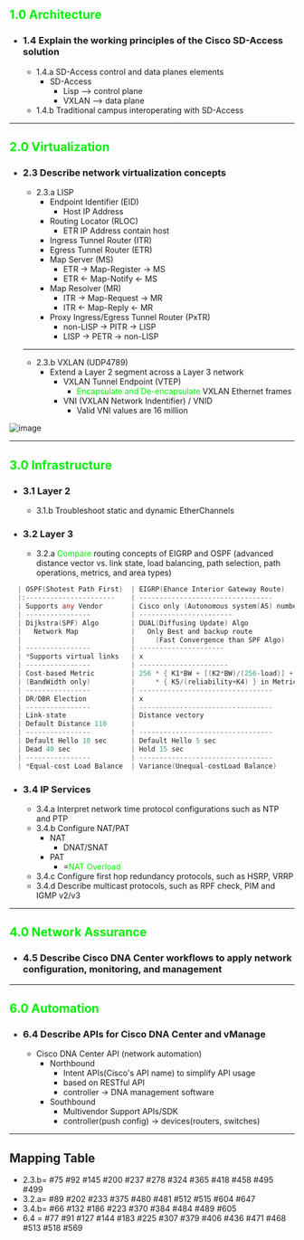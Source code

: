 ## <font color=ntgreen>1.0 Architecture</font>
* ### 1.4 Explain the working principles of the Cisco SD-Access solution
    * 1.4.a SD-Access control and data planes elements
        * SD-Access
            * Lisp  --> control plane
            * VXLAN --> data plane
    * 1.4.b Traditional campus interoperating with SD-Access
---
## <font color=ntgreen>2.0 Virtualization</font>
* ### 2.3 Describe network virtualization concepts
    * 2.3.a LISP
        * Endpoint Identifier (EID)
            * Host IP Address
        * Routing Locator (RLOC)
            * ETR IP Address contain host
        * Ingress Tunnel Router (ITR)
        * Egress Tunnel Router (ETR)
        * Map Server (MS)
            * ETR -> Map-Register -> MS
            * ETR <- Map-Notify <- MS
        * Map Resolver (MR)
            * ITR -> Map-Request -> MR
            * ITR <- Map-Reply <- MR
        * Proxy Ingress/Egress Tunnel Router (PxTR)
            * non-LISP -> PITR -> LISP
            * LISP -> PETR -> non-LISP
    ---
    * 2.3.b VXLAN (UDP4789)
        * Extend a Layer 2 segment across a Layer 3 network
            * VXLAN Tunnel Endpoint (VTEP)
                * <font color=ntgreen>Encapsulate and De-encapsulate</font> VXLAN Ethernet frames 
            * VNI (VXLAN Network Indentifier) / VNID
                * Valid VNI values are 16 million

![image](https://github.com/0xPK/CCIE-EI-DC/blob/main/ENCOR-v1.1/pics/vxlan%20frame.png)

---
## <font color=ntgreen>3.0 Infrastructure</font>
* ### 3.1 Layer 2
    * 3.1.b Troubleshoot static and dynamic EtherChannels
* ### 3.2 Layer 3
    * 3.2.a <font color=ntgreen>Compare</font> routing concepts of EIGRP and OSPF (advanced distance vector vs. link state, load balancing, path selection, path operations, metrics, and area types)<a name="vs."></a> 
```go
  | OSPF(Shotest Path First)  | EIGRP(Ehance Interior Gateway Route)                |
  |:----------------------    | ---------------------------------                   |
  | Supports any Vendor       | Cisco only (Autonomous system(AS) number)           |
  | ----------------          | -----------------------                             |
  | Dijkstra(SPF) Algo        | DUAL(Diffusing Update) Algo                         |
  |   Network Map             |   Only Best and backup route                        |
  |                           |     (Fast Convergence than SPF Algo)                |
  | ----------------          | ---------------------                               |
  | *Supports virtual links   | x                                                   |
  | ----------------          | ----------------------                              |
  | Cost-based Metric         | 256 * { K1*BW + [(K2*BW)/(256-load)] + (K3*delay) } |
  | (BandWidth only)          |     * { K5/(reliability+K4) } in Metric             |
  | ----------------          | ---------------------------------                   |
  | DR/DBR Election           | x                                                   |
  | ----------------          | ---------------------------------                   |
  | Link-state                | Distance vectory                                    |
  | Default Distance 110      |                                                     |
  | ----------------          | ---------------------------------                   |
  | Default Hello 10 sec      | Default Hello 5 sec                                 |
  | Dead 40 sec               | Hold 15 sec                                         |
  | ----------------          | ---------------------------------                   |
  | *Equal-cost Load Balance  | Variance(Unequal-costLoad Balance)                  |
```
* ### 3.4 IP Services
    * 3.4.a Interpret network time protocol configurations such as NTP and PTP
    * 3.4.b Configure NAT/PAT 
        * NAT
            * DNAT/SNAT
        * PAT
            * =<font color=ntgreen>NAT Overload</font>          
    * 3.4.c Configure first hop redundancy protocols, such as HSRP, VRRP
    * 3.4.d Describe multicast protocols, such as RPF check, PIM and IGMP v2/v3
---
## <font color=ntgreen>4.0 Network Assurance</font>
* ### 4.5 Describe Cisco DNA Center workflows to apply network configuration, monitoring, and management
---
## <font color=ntgreen>6.0 Automation</font>
* ### 6.4 Describe APIs for Cisco DNA Center and vManage
   * Cisco DNA Center API (network automation)
      * Northbound
         * Intent APIs(Cisco's API name) to simplify API usage
         * based on RESTful API
         * controller -> DNA management software
      * Southbound
         * Multivendor Support APIs/SDK
         * controller(push config) -> devices(routers, switches)
---
## Mapping Table
* 2.3.b= #75 #92 #145 #200 #237 #278 #324 #365 #418 #458 #495 #499 
* 3.2.a= #89 #202 #233 #375 #480 #481 #512 #515 #604 #647
* 3.4.b= #66 #132 #186 #223 #370 #384 #484 #489 #605
* 6.4 = #77 #91 #127 #144 #183 #225 #307 #379 #406 #436 #471 #468 #513 #518 #569